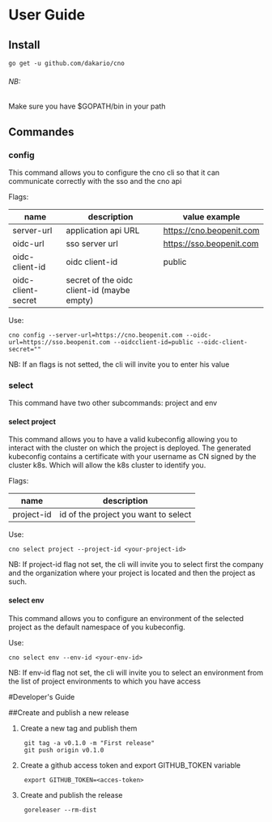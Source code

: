 # User Guide
## Install

    go get -u github.com/dakario/cno
    
###### NB:
Make sure you have $GOPATH/bin in your path

## Commandes
### config
This command allows you to configure the cno cli so that it can communicate correctly with the sso and the cno api

Flags:

|        name          |        description                             |           value example          |
|----------------------|------------------------------------------------|----------------------------------|
| server-url           |   application api URL                          | https://cno.beopenit.com         |
| oidc-url             |   sso server url                               | https://sso.beopenit.com         |   
| oidc-client-id       |   oidc client-id                               | public                           |
| oidc-client-secret   |   secret of the oidc client-id (maybe empty)   |                                  |


Use:
    
    cno config --server-url=https://cno.beopenit.com --oidc-url=https://sso.beopenit.com --oidcclient-id=public --oidc-client-secret=""


NB: If an flags is not setted, the cli will invite you to enter his value 

### select
This command have two other subcommands: project and env

#### select project
This command allows you to have a valid kubeconfig allowing you to interact with the cluster on which the project is deployed.
The generated kubeconfig contains a certificate with your username as CN signed by the cluster k8s.
Which will allow the k8s cluster to identify you. 

Flags:

|        name        |        description                      |
|--------------------|-----------------------------------------|
| project-id         |   id of the project you want to select  |

Use:

    cno select project --project-id <your-project-id>
    
NB: If project-id flag not set, the cli will invite you to select first the company and the organization where your project is located and then the project as such.

#### select env
This command allows you to configure an environment of the selected project as the default namespace of you kubeconfig.

Use:

    cno select env --env-id <your-env-id>
    
NB: If env-id flag not set, the cli will invite you to select an environment from the list of project environments to which you have access

#Developer's Guide

##Create and publish a new release
1. Create a new tag and publish them

        git tag -a v0.1.0 -m "First release"
        git push origin v0.1.0

2. Create a github access token and export GITHUB_TOKEN variable

        export GITHUB_TOKEN=<acces-token>
        
3. Create and publish the release

        goreleaser --rm-dist